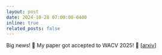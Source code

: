 ```yaml
---
layout: post
date: 2024-10-28 07:00:00-0400
inline: true
related_posts: false
---
```


Big news! 🎉 My paper got accepted to WACV 2025! 🚀  [[arxiv](https://www.arxiv.org/pdf/2409.08388)]
